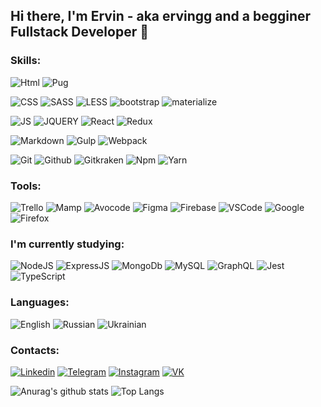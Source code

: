 ## Hi there, I'm Ervin - aka ervingg and a begginer Fullstack Developer 👋

### Skills:

![Html](https://img.shields.io/badge/Html-003772?style=for-the-badge&logo=HTML5)
![Pug](https://img.shields.io/badge/Pug-003772?style=for-the-badge)

![CSS](https://img.shields.io/badge/CSS-003772?style=for-the-badge&logo=css3&logoColor=007bff)
![SASS](https://img.shields.io/badge/SASS/SCSS-003772?style=for-the-badge&logo=sass)
![LESS](https://img.shields.io/badge/LESS-003772?style=for-the-badge&logo=less)
![bootstrap](https://img.shields.io/badge/bootstrap-003772?style=for-the-badge&logo=bootstrap)
![materialize](https://img.shields.io/badge/materialize-003772?style=for-the-badge&logo=materialize)

![JS](https://img.shields.io/badge/javascript-003772?style=for-the-badge&logo=javascript)
![JQUERY](https://img.shields.io/badge/JQUERY-003772?style=for-the-badge&logo=JQUERY)
![React](https://img.shields.io/badge/React-003772?style=for-the-badge&logo=React)
![Redux](https://img.shields.io/badge/Redux-003772?style=for-the-badge&logo=Redux&logoColor=593D88)

![Markdown](https://img.shields.io/badge/Markdown-003772?style=for-the-badge&logo=Markdown)
![Gulp](https://img.shields.io/badge/Gulp-003772?style=for-the-badge&logo=Gulp)
![Webpack](https://img.shields.io/badge/Webpack-003772?style=for-the-badge&logo=Webpack)

![Git](https://img.shields.io/badge/Git-003772?style=for-the-badge&logo=Git)
![Github](https://img.shields.io/badge/Github-003772?style=for-the-badge&logo=Github)
![Gitkraken](https://img.shields.io/badge/Gitkraken-003772?style=for-the-badge&logo=Gitkraken)
![Npm](https://img.shields.io/badge/Npm-003772?style=for-the-badge&logo=Npm)
![Yarn](https://img.shields.io/badge/Yarn-003772?style=for-the-badge&logo=Yarn)


### Tools:

![Trello](https://img.shields.io/badge/Trello-003772?style=for-the-badge&logo=Trello)
![Mamp](https://img.shields.io/badge/Mamp-003772?style=for-the-badge&logo=mamp)
![Avocode](https://img.shields.io/badge/Avocode-003772?style=for-the-badge&logo=avocode)
![Figma](https://img.shields.io/badge/Figma-003772?style=for-the-badge&logo=Figma)
![Firebase](https://img.shields.io/badge/Firebase-003772?style=for-the-badge&logo=Firebase)
![VSCode](https://img.shields.io/badge/VSCode-003772?style=for-the-badge)
![Google](https://img.shields.io/badge/Google-003772?style=for-the-badge&logo=Google)
![Firefox](https://img.shields.io/badge/Firefox-003772?style=for-the-badge&logo=Firefox)

### I'm currently studying:

![NodeJS](https://img.shields.io/badge/NodeJS-003772?style=for-the-badge&logo=node.js)
![ExpressJS](https://img.shields.io/badge/ExpressJS-003772?style=for-the-badge&logo=Express)
![MongoDb](https://img.shields.io/badge/MongoDb-003772?style=for-the-badge&logo=MongoDb)
![MySQL](https://img.shields.io/badge/MySQL-003772?style=for-the-badge&logo=MySQL)
![GraphQL](https://img.shields.io/badge/GraphQL-003772?style=for-the-badge&logo=GraphQL&logoColor=E00098)
![Jest](https://img.shields.io/badge/Jest-003772?style=for-the-badge&logo=Jest)
![TypeScript](https://img.shields.io/badge/TypeScript-003772?style=for-the-badge&logo=TypeScript)

### Languages:
![English](https://img.shields.io/badge/English (intermediate)-003772?style=for-the-badge&logo=English)
![Russian](https://img.shields.io/badge/Russian (native)-003772?style=for-the-badge&logo=Russian)
![Ukrainian](https://img.shields.io/badge/Ukrainian (native)-003772?style=for-the-badge&logo=Russian)

### Contacts:

[![Linkedin](https://img.shields.io/badge/Linkedin-003772?style=for-the-badge&logo=Linkedin)](https://www.linkedin.com/in/ervin-khamoido-b67700188/)
[![Telegram](https://img.shields.io/badge/Telegram-003772?style=for-the-badge&logo=Telegram)](t.me/ervingg)
[![Instagram](https://img.shields.io/badge/Instagram-003772?style=for-the-badge&logo=Instagram)](https://www.instagram.com/ervin_dev/?hl=ru)
[![VK](https://img.shields.io/badge/VK-003772?style=for-the-badge&logo=VK)](https://vk.com/ervin_dev)

![Anurag's github stats](https://github-readme-stats.vercel.app/api?username=ervingg&show_icons=true&theme=tokyonight)
![Top Langs](https://github-readme-stats.vercel.app/api/top-langs/?username=ervingg&layout=compact&langs_count=10&theme=tokyonight)
